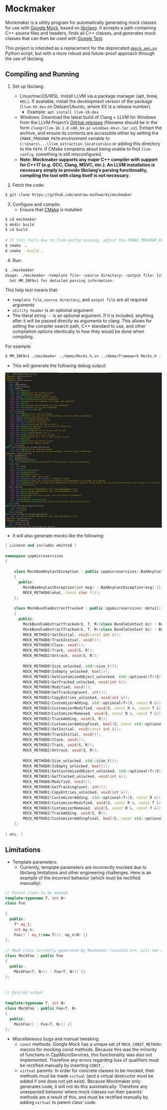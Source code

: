 # Mockmaker

Mockmaker is a utility program for automatically generating mock classes for use with [Google Mock](https://google.github.io/googletest/gmock_cook_book.html), based on [libclang](https://clang.llvm.org/doxygen/group__CINDEX.html).  It accepts a path containing C++ source files and headers, finds all C++ classes, and generates mock classes that can then be used with [Google Test](https://google.github.io/googletest).

This project is intended as a replacement for the deprecated [`gmock_gen.py`](https://github.com/MrKepzie/google-mock/blob/master/scripts/generator/gmock_gen.py) Python script, but with a more robust and future-proof approach through the use of libclang.

## Compiling and Running

1. Set up libclang:
    - Linux/macOS/WSL:  Install LLVM via a package manager (apt, brew, etc.).  If available, install the development version of the package (`llvm-XX-dev` on Debian/Ubuntu, where XX is a release number).
        - Example:  `apt install llvm-18-dev`
    - Windows:  Download the latest build of Clang + LLVM for Windows from the LLVM Project’s [GitHub releases](https://github.com/llvm/llvm-project/releases/tag/llvmorg-18.1.8) (filename should be in the form `clang+llvm-18.1.8-x86_64-pc-windows-msvc.tar.xz`).  Extract the archive, and ensure its contents are accessible either by setting the `CMAKE_PROGRAM_PATH` environment variable to `C:\Users\...\llvm_extraction_location\bin` or adding this directory to the `PATH`.  If CMake complains about being unable to find `llvm-config`, something is still misconfigured.
    - **Note:  Mockmaker supports any major C++ compiler with support for C++17 (e.g. GCC, Clang, MSVC, etc.).  An LLVM installation is necessary simply to provide libclang’s parsing functionality, compiling the tool with clang itself is not necessary.**

2. Fetch the code:

```sh
$ git clone https://github.com/andrew-mathworks/mockmaker
```

3. Configure and compile:
    - Ensure that [CMake](https://cmake.org) is installed

```sh
$ cd mockmaker
$ mkdir build
$ cd build

# If this fails due to llvm-config missing, adjust the CMAKE_PROGRAM_PATH environment variable or system PATH
$ cmake ..
$ cmake --build .
```

4. Run:

```sh
$ ./mockmaker
Usage: ./mockmaker <template file> <source directory> <output file> [utility header] -- [clang flags]
  Set MM_INFO=1 for detailed parsing information.
```

This help text means that:
- `template file`, `source directory`, and `output file` are all required arguments
- `utility header` is an optional argument
- The literal string `--` is an optional argument.  If it is included, anything after it will be passed directly as arguments to clang.  This allows for setting the compiler search path, C++ standard to use, and other compilation options identically to how they would be done when compiling.

For example:

```sh
$ MM_INFO=1 ./mockmaker ../demo/Mocks.h.in ../demo/framework Mocks.h ../demo/util.h
```

- This will generate the following debug output:

![demo.png](https://raw.githubusercontent.com/andrew-mathworks/mockmaker/main/demo/demo.png)

- It will also generate mocks like the following:

```cpp
[ License and includes omitted ]

namespace cppmicroservices
{

    class MockBadAnyCastException : public cppmicroservices::BadAnyCastException
    {
      public:
        MockBadAnyCastException(int msg) : BadAnyCastException(msg) {}
        MOCK_METHOD0(what, const char *());
    };

    class MockBundleAbstractTracked : public cppmicroservices::detail::BundleAbstractTracked
    {
      public:
        MockBundleAbstractTracked<S, T, R>(class BundleContext bc) : BundleAbstractTracked<S, T, R>(bc) {}
        MockBundleAbstractTracked<S, T, R>(class BundleContext bc) : BundleAbstractTracked<S, T, R>(bc) {}
        MOCK_METHOD1(SetInitial, void(const int &));
        MOCK_METHOD0(TrackInitial, void());
        MOCK_METHOD0(Close, void());
        MOCK_METHOD2(Track, void(S, R));
        MOCK_METHOD2(Untrack, void(S, R));

        MOCK_METHOD0(Size_unlocked, std::size_t());
        MOCK_METHOD0(IsEmpty_unlocked, bool());
        MOCK_METHOD1(GetCustomizedObject_unlocked, std::optional<T>(S));
        MOCK_METHOD1(GetTracked_unlocked, void(int &));
        MOCK_METHOD0(Modified, void());
        MOCK_METHOD0(GetTrackingCount, int());
        MOCK_METHOD1(CopyEntries_unlocked, void(int &));
        MOCK_METHOD2(CustomizerAdding, std::optional<T>(S, const R &));
        MOCK_METHOD3(CustomizerModified, void(S, const R &, const T &));
        MOCK_METHOD3(CustomizerRemoved, void(S, const R &, const T &));
        MOCK_METHOD2(TrackAdding, void(S, R));
        MOCK_METHOD2(CustomizerAddingFinal, bool(S, const std::optional<T> &));
        MOCK_METHOD1(SetInitial, void(const int &));
        MOCK_METHOD0(TrackInitial, void());
        MOCK_METHOD0(Close, void());
        MOCK_METHOD2(Track, void(S, R));
        MOCK_METHOD2(Untrack, void(S, R));

        MOCK_METHOD0(Size_unlocked, std::size_t());
        MOCK_METHOD0(IsEmpty_unlocked, bool());
        MOCK_METHOD1(GetCustomizedObject_unlocked, std::optional<T>(S));
        MOCK_METHOD1(GetTracked_unlocked, void(int &));
        MOCK_METHOD0(Modified, void());
        MOCK_METHOD0(GetTrackingCount, int());
        MOCK_METHOD1(CopyEntries_unlocked, void(int &));
        MOCK_METHOD2(CustomizerAdding, std::optional<T>(S, const R &));
        MOCK_METHOD3(CustomizerModified, void(S, const R &, const T &));
        MOCK_METHOD3(CustomizerRemoved, void(S, const R &, const T &));
        MOCK_METHOD2(TrackAdding, void(S, R));
        MOCK_METHOD2(CustomizerAddingFinal, bool(S, const std::optional<T> &));
    };
    
[ etc. ]
```

## Limitations

- Template parameters:
    - Currently, template parameters are incorrectly mocked due to libclang limitations and other engineering challenges.  Here is an example of the incorrect behavior (which must be rectified manually):

```cpp
// Parent class to be mocked
template<typename T, int N>
class Foo

{
  public:
    T* my_t;
    int my_n;
    Foo() : my_t(new T()), my_n(N) {}
};

// Mock class currently generated by Mockmaker (invalid C++, will not compile)
class MockFoo : public Foo
{
  public:
    MockFoo<T, N>() : Foo<T, N>() {}
};


// Desired output

template<typename T, int N>
class MockFoo : public Foo<T, N>
{
  public:
    MockFoo() : Foo<T, N>() {}
};
```

- Miscellaneous bugs and manual tweaking:
    - `const` methods:  Google Mock has a unique set of `MOCK_CONST_METHODn` macros for mocking const methods.  Because this was the minority of functions in CppMicroServices, this functionality was also not implemented.  Therefore any errors regarding loss of qualifiers must be rectified manually by inserting `CONST_`.
    - `virtual` parents:  In order for concrete classes to be mocked, their methods must be made `virtual` (and a virtual destructor must be added if one does not yet exist).  Because Mockmaker only generates code, it will not do this automatically.  Therefore any unexpected behavior where mock classes run their parents' methods are a result of this, and must be rectified manually by adding `virtual` to parent class' code.

